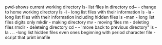 pwd-shows current working directory
ls- list files in directory
cd~ - change to home working directory
ls -l - long list files with their information
ls -la - long list files with their information including hidden files
ls -man - long list files digits only
mkdir - making directory
mv - moving files
rm - deleting files
rmdir - deleteing directory
cd - - 'move back to previous directory"
ls -la . .. -long list hidden files even ones beginning with period character
file - script that print imafile
